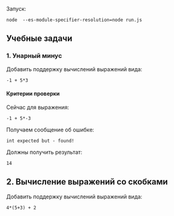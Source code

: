 
Запуск:

```shell
node  --es-module-specifier-resolution=node run.js
```


## Учебные задачи


### 1. Унарный минус

Добавить поддержку вычислений выражений вида:

```
-1 + 5*3
```

#### Критерии проверки 

Сейчас для выражения:

```
-1 + 5*-3
```
Получаем сообщение об ошибке:

```
int expected but - found!
```

Должны получить результат:
```
14
```
## 2. Вычисление выражений со скобками

Добавить поддержку вычислений выражений вида:

```
4*(5+3) + 2
```


